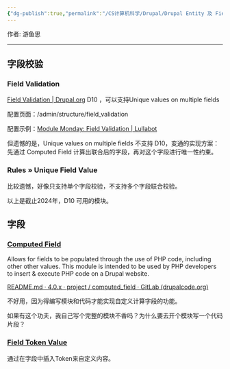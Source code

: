 ```yaml
---
{"dg-publish":true,"permalink":"/CS计算机科学/Drupal/Drupal Entity 及 Field 相关开发/","noteIcon":"","created":"2024-06-22T22:30:28.412+08:00","updated":"2024-04-23T23:03:43.000+08:00"}
---
```



作者: 游鱼思

---
## 字段校验

### Field Validation

[Field Validation | Drupal.org](https://www.drupal.org/project/field_validation)  D10 ，可以支持Unique values on multiple fields

配置页面：/admin/structure/field_validation

配置示例：[Module Monday: Field Validation | Lullabot](https://www.lullabot.com/articles/module-monday-field-validation)

但遗憾的是，Unique values on multiple fields 不支持 D10，变通的实现方案：先通过 Computed Field 计算出联合后的字段，再对这个字段进行唯一性约束。

### Rules » Unique Field Value  

比较遗憾，好像只支持单个字段校验，不支持多个字段联合校验。

以上是截止2024年，D10 可用的模块。

## 字段

### [Computed Field](https://www.drupal.org/project/computed_field)

Allows for fields to be populated through the use of PHP code, including other other values. This module is intended to be used by PHP developers to insert & execute PHP code on a Drupal website.

[README.md · 4.0.x · project / computed_field · GitLab (drupalcode.org)](https://git.drupalcode.org/project/computed_field/-/blob/4.0.x/README.md)

不好用，因为得编写模块和代码才能实现自定义计算字段的功能。

如果有这个功夫，我自己写个完整的模块不香吗？为什么要去开个模块写一个代码片段？

### [Field Token Value](https://www.drupal.org/project/field_token_value)

通过在字段中插入Token来自定义内容。